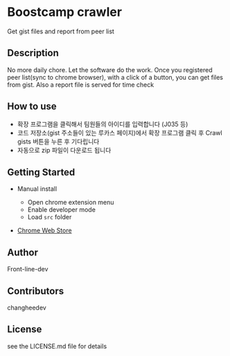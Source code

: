 
# Boostcamp crawler

Get gist files and report from peer list

## Description

No more daily chore. Let the software do the work.
Once you registered peer list(sync to chrome browser), with a click of a button, you can get files from gist. Also a report file is served for time check

## How to use

- 확장 프로그램을 클릭해서 팀원들의 아이디를 입력합니다 (J035 등)
- 코드 저장소(gist 주소들이 있는 루카스 페이지)에서 확장 프로그램 클릭 후 Crawl gists 버튼을 누른 후 기다립니다
- 자동으로 zip 파일이 다운로드 됩니다

## Getting Started

- Manual install
  - Open chrome extension menu
  - Enable developer mode
  - Load `src` folder

- [Chrome Web Store](https://chrome.google.com/webstore/detail/boostcamp-gists-crawler/fcoacppgdhndoklpengpebfoeodogbgc?hl=ko)

## Author

Front-line-dev

## Contributors

changheedev

## License

see the LICENSE.md file for details
